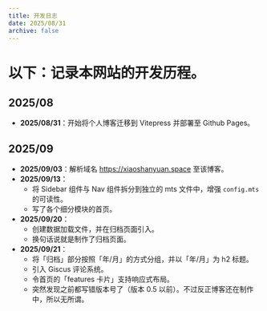 ```yaml
---
title: 开发日志
date: 2025/08/31
archive: false
---
```

# 以下：记录本网站的开发历程。

## 2025/08
- **2025/08/31**：开始将个人博客迁移到 Vitepress 并部署至 Github Pages。

## 2025/09
- **2025/09/03**：解析域名 https://xiaoshanyuan.space 至该博客。
- **2025/09/13**：
  - 将 Sidebar 组件与 Nav 组件拆分到独立的 mts 文件中，增强 `config.mts` 的可读性。
  - 写了各个细分模块的首页。
- **2025/09/20**：
  - 创建数据加载文件，并在归档页面引入。
  - 换句话说就是制作了归档页面。
- **2025/09/21**：
  - 将「归档」部分按照「年/月」的方式分组，并以「年/月」为 h2 标题。
  - 引入 Giscus 评论系统。
  - 令首页的「features 卡片」支持响应式布局。
  - 突然发现之前都写错版本号了（版本 0.5 以前）。不过反正博客还在制作中，所以无所谓。